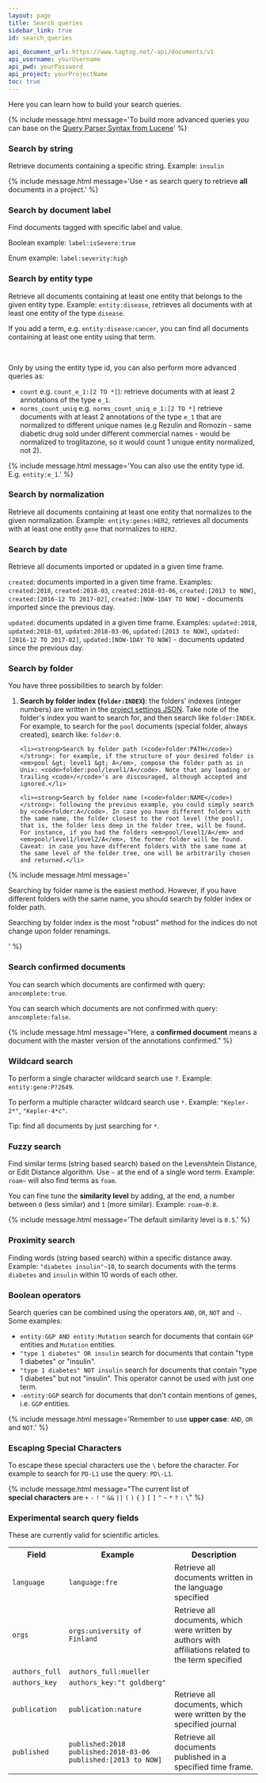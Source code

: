 ```yaml
---
layout: page
title: Search queries
sidebar_link: true
id: search_queries

api_document_url: https://www.tagtog.net/-api/documents/v1
api_username: yourUsername
api_pwd: yourPassword
api_project: yourProjectName
toc: true
---
```


<div class="two-third-col">
  <p>Here you can learn how to build your search queries.</p>
</div>
<div class="one-third-col">
  {% include message.html message='To build more advanced queries you can base on the <a href="http://lucene.apache.org/core/3_1_0/queryparsersyntax.html ">Query Parser Syntax from Lucene</a>' %}
</div>
<div class="two-third-col">
  <h3>Search by string</h3>
  <p>Retrieve documents containing a specific string. Example: <code>insulin</code></p>
</div>
<div class="one-third-col">
  {% include message.html message='Use <code>&ast;</code> as search query to retrieve <strong>all</strong> documents in a project.' %}
</div>

<div class="two-third-col">
  <h3>Search by document label</h3>
  <p>Find documents tagged with specific label and value. </p>
  <p>Boolean example: <code>label:isSevere:true</code></p>
  <p>Enum example: <code>label:severity:high</code></p>
</div>
<div class="one-third-col">

</div>

<div class="two-third-col">
  <h3>Search by entity type</h3>
  <p>Retrieve all documents containing at least one entity that belongs to the given entity type. Example: <code>entity:disease</code>, retrieves all documents with at least one entity of the type <code>disease</code>.</p>
  <p>If you add a term, e.g. <code>entity:disease:cancer</code>, you can find all documents containing at least one entity using that term.</p>
  <br/>
  <p>Only by using the entity type id, you can also perform more advanced queries as:</p>
  <ul>
    <li><code>count</code> e.g. <code>count_e_1:[2 TO &ast;]</code>): retrieve documents with at least 2 annotations of the type <code>e_1</code>.</li>
    <li><code>norms_count_uniq</code> e.g. <code>norms_count_uniq_e_1:[2 TO &ast;]</code> retrieve documents with at least 2 annotations of the type <code>e_1</code> that are normalized to different unique names (e.g Rezulin and Romozin - same diabetic drug sold under different commercial names - would be normalized to troglitazone, so it would count 1 unique entity normalized, not 2).</li>
  </ul>
</div>
<div class="one-third-col">
  {% include message.html message='You can also use the entity type id. E.g. <code>entity:e_1</code>.' %}
</div>


<div class="two-third-col">
  <h3>Search by normalization</h3>
  <p>Retrieve all documents containing at least one entity that normalizes to the given normalization. Example: <code>entity:genes:HER2</code>, retrieves all documents with at least one entity <code>gene</code> that normalizes to <code>HER2</code>.</p>
</div>
<div class="one-third-col">

</div>


<div class="two-third-col">
  <h3>Search by date</h3>
  <p>Retrieve all documents imported or updated in a given time frame.</p>
  <p><code>created</code>: documents imported in a given time frame. Examples: <code>created:2018</code>, <code>created:2018-03</code>, <code>created:2018-03-06</code>, <code>created:[2013 to NOW]</code>, <code>created:[2016-12 TO 2017-02]</code>, <code>created:[NOW-1DAY TO NOW]</code> - documents imported since the previous day.</p>
  <p><code>updated</code>: documents updated in a given time frame. Examples: <code>updated:2018</code>, <code>updated:2018-03</code>, <code>updated:2018-03-06</code>, <code>updated:[2013 to NOW]</code>, <code>updated:[2016-12 TO 2017-02]</code>, <code>updated:[NOW-1DAY TO NOW]</code> - documents updated since the previous day.</p>
</div>
<div class="one-third-col">
</div>


<div class="two-third-col">
  <h3>Search by folder</h3>
  <p>You have three possibilities to search by folder:</p>
  <ol>
    <li><strong>Search by folder index (<code>folder:INDEX</code>)</strong>: the folders' indexes (integer numbers) are written in the <a title="Project settings JSON" href="projects.html#export-settings">project settings JSON</a>. Take note of the folder's index you want to search for, and then search like <code>folder:INDEX</code>. For example, to search for the <code>pool</code> documents (special folder, always created), search like: <code>folder:0</code>.</li>

    <li><strong>Search by folder path (<code>folder:PATH</code>)</strong>: for example, if the structure of your desired folder is <em>pool &gt; level1 &gt; A</em>, compose the folder path as in Unix: <code>folder:pool/level1/A</code>. Note that any leading or trailing <code>/</code>'s are discouraged, although accepted and ignored.</li>

    <li><strong>Search by folder name (<code>folder:NAME</code>)</strong>: following the previous example, you could simply search by <code>folder:A</code>. In case you have different folders with the same name, the folder closest to the root level (the pool), that is, the folder less deep in the folder tree, will be found. For instance, if you had the folders <em>pool/level1/A</em> and <em>pool/level1/level2/A</em>, the former folder will be found. Caveat: in case you have different folders with the same name at the same level of the folder tree, one will be arbitrarily chosen and returned.</li>
  </ol>
</div>
<div class="one-third-col">
  {% include message.html message='<div><p>Searching by folder name is the easiest method. However, if you have different folders with the same name, you should search by folder index or folder path.</p><p>Searching by folder index is the most "robust" method for the indices do not change upon folder renamings.</p></div>' %}
</div>


<div class="two-third-col">
  <h3>Search confirmed documents</h3>
  <p>You can search which documents are confirmed with query: <code>anncomplete:true</code>.</p>
  <p>You can search which documents are not confirmed with query: <code>anncomplete:false</code>.</p>
</div>
<div class="one-third-col">
  {% include message.html message="Here, a <strong>confirmed document</strong> means a document with the master version of the annotations confirmed." %}
</div>


<div class="two-third-col">
  <h3>Wildcard search</h3>
  <p>To perform a single character wildcard search use <code>?</code>. Example: <code>entity:gene:P?2649</code>.</p>
  <p>To perform a multiple character wildcard search use <code>&ast;</code>. Example: <code>"Kepler-2*"</code>, <code>"Kepler-4*c"</code>.</p>
  <p>Tip: find all documents by just searching for <code>&ast;</code>.</p>
</div>
<div class="one-third-col">
</div>


<div class="two-third-col">
  <h3>Fuzzy search</h3>
  <p>Find similar terms (string based search) based on the Levenshtein Distance, or Edit Distance algorithm. Use <code>~</code> at the end of a single word term. Example: <code>roam~</code> will also find terms as <code>foam</code>.</p>
  <p>You can fine tune the <strong>similarity level</strong> by adding, at the end, a number between <code>0</code> (less similar) and <code>1</code> (more similar). Example: <code>roam~0.8</code>.</p>
</div>
<div class="one-third-col">
  {% include message.html message='The default similarity level is <code>0.5</code>.' %}
</div>


<div class="two-third-col">
  <h3>Proximity search</h3>
  <p>Finding words (string based search) within a specific distance away. Example: <code>"diabetes insulin"~10</code>, to search documents with the terms <code>diabetes</code> and <code>insulin</code> within 10 words of each other.</p>

</div>
<div class="one-third-col">

</div>


<div class="two-third-col">
  <h3>Boolean operators</h3>
  <p>Search queries can be combined using the operators <code>AND</code>, <code>OR</code>, <code>NOT</code> and <code>-</code>. Some examples:</p>
  <ul>
    <li><code>entity:GGP AND entity:Mutation</code> search for documents that contain <code>GGP</code> entities and <code>Mutation</code> entities.</li>
    <li><code>"type 1 diabetes" OR insulin</code> search for documents that contain "type 1 diabetes" or "insulin".</li>
    <li><code>"type 1 diabetes" NOT insulin</code> search for documents that contain "type 1 diabetes" but not "insulin". This operator cannot be used with just one term.</li>
    <li><code>-entity:GGP</code> search for documents that don't contain mentions of genes, i.e. <code>GGP</code> entities.</li>
  </ul>

</div>
<div class="one-third-col">
  {% include message.html message='Remember to use <strong>upper case</strong>: <code>AND</code>, <code>OR</code> and <code>NOT</code>.' %}
</div>

<div class="two-third-col">
  <h3>Escaping Special Characters</h3>
  <p>To escape these special characters use the <code>\</code> before the character. For example to search for <code>PD-L1</code> use the query: <code>PD\-L1</code>.</p>

</div>
<div class="one-third-col">
  {% include message.html message="The current list of <br/><strong>special characters</strong> are <code>+</code> <code>-</code> <code>!</code> <code>&quot;</code> <code>&amp;&amp;</code> <code>&verbar;&verbar;</code> <code>(</code> <code>)</code> <code>{</code> <code>}</code> <code>[</code> <code>]</code> <code>&Hat;</code> <code>~</code> <code>&ast;</code> <code>?</code> <code>:</code> <code>\</code>" %}
</div>

<div class="two-third-col">
  <h3>Experimental search query fields</h3>
  <p>These are currently valid for scientific articles.</p>
  <table style="width:100%">
    <tr>
      <th>Field</th>
      <th>Example</th>
      <th>Description</th>
    </tr>
    <tr>
      <td><code>language</code></td>
      <td><code>language:fre</code></td>
      <td>Retrieve all documents written in the language specified</td>
    </tr>
    <tr>
      <td><code>orgs</code></td>
      <td><code>orgs:university of Finland</code></td>
      <td>Retrieve all documents, which were written by authors with affiliations related to the term specified</td>
    </tr>
    <tr>
      <td><code>authors_full</code></td>
      <td><code>authors_full:mueller</code></td>
      <td></td>
    </tr>
    <tr>
      <td><code>authors_key</code></td>
      <td><code>authors_key:"t goldberg"</code></td>
      <td></td>
    </tr>
    <tr>
      <td><code>publication</code></td>
      <td><code>publication:nature</code></td>
      <td>Retrieve all documents, which were written by the specified journal</td>
    </tr>
    <tr>
      <td><code>published</code></td>
      <td><code>published:2018</code> <code>published:2018-03-06</code> <code>published:[2013 to NOW]</code></td>
      <td>Retrieve all documents published in a specified time frame.</td>
    </tr>
  </table>
  <br/>
</div>
<div class="one-third-col">
</div>
